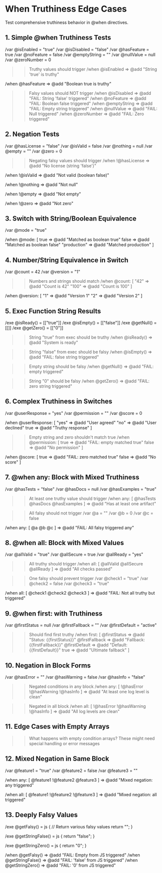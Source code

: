 # When Truthiness Edge Cases

Test comprehensive truthiness behavior in @when directives.

## 1. Simple @when Truthiness Tests

/var @isEnabled = "true"
/var @isDisabled = "false"
/var @hasFeature = true
/var @noFeature = false
/var @emptyString = ""
/var @nullValue = null
/var @zeroNumber = 0

>> Truthy values should trigger
/when @isEnabled => @add "String 'true' is truthy"

/when @hasFeature => @add "Boolean true is truthy"

>> Falsy values should NOT trigger
/when @isDisabled => @add "FAIL: String 'false' triggered"
/when @noFeature => @add "FAIL: Boolean false triggered"
/when @emptyString => @add "FAIL: Empty string triggered"
/when @nullValue => @add "FAIL: Null triggered"
/when @zeroNumber => @add "FAIL: Zero triggered"

## 2. Negation Tests

/var @hasLicense = "false"
/var @isValid = false
/var @nothing = null
/var @empty = ""
/var @zero = 0

>> Negating falsy values should trigger
/when !@hasLicense => @add "No license (string 'false')"

/when !@isValid => @add "Not valid (boolean false)"

/when !@nothing => @add "Not null"

/when !@empty => @add "Not empty"

/when !@zero => @add "Not zero"

## 3. Switch with String/Boolean Equivalence

/var @mode = "true"

/when @mode: [
true => @add "Matched as boolean true"
false => @add "Matched as boolean false"
  "production" => @add "Matched production"
]

## 4. Number/String Equivalence in Switch

/var @count = 42
/var @version = "1"

>> Numbers and strings should match
/when @count: [
  "42" => @add "Count is 42"
  "100" => @add "Count is 100"
]

/when @version: [
  "1" => @add "Version 1"
  "2" => @add "Version 2"
]

## 5. Exec Function String Results

/exe @isReady() = [["true"]]
/exe @isEmpty() = [["false"]]
/exe @getNull() = [[]]
/exe @getZero() = [["0"]]

>> String "true" from exec should be truthy
/when @isReady() => @add "System is ready"

>> String "false" from exec should be falsy
/when @isEmpty() => @add "FAIL: false string triggered"

>> Empty string should be falsy
/when @getNull() => @add "FAIL: empty triggered"

>> String "0" should be falsy
/when @getZero() => @add "FAIL: zero string triggered"

## 6. Complex Truthiness in Switches

/var @userResponse = "yes"
/var @permission = ""
/var @score = 0

/when @userResponse: [
  "yes" => @add "User agreed"
  "no" => @add "User declined"
true => @add "Truthy response"
]

>> Empty string and zero shouldn't match true
/when @permission: [
true => @add "FAIL: empty matched true"
false => @add "No permission"
]

/when @score: [
true => @add "FAIL: zero matched true"
false => @add "No score"
]

## 7. @when any: Block with Mixed Truthiness

/var @hasTests = "false"
/var @hasDocs = null
/var @hasExamples = "true"

>> At least one truthy value should trigger
/when any: [
  @hasTests
  @hasDocs
  @hasExamples
] => @add "Has at least one artifact"

>> All falsy should not trigger
/var @a = ""
/var @b = 0
/var @c = false

/when any: [
  @a
  @b
  @c
] => @add "FAIL: All falsy triggered any"

## 8. @when all: Block with Mixed Values

/var @allValid = "true"
/var @allSecure = true
/var @allReady = "yes"

>> All truthy should trigger
/when all: [
  @allValid
  @allSecure
  @allReady
] => @add "All checks passed"

>> One falsy should prevent trigger
/var @check1 = "true"
/var @check2 = false
/var @check3 = "true"

/when all: [
  @check1
  @check2
  @check3
] => @add "FAIL: Not all truthy but triggered"

## 9. @when first: with Truthiness

/var @firstStatus = null
/var @firstFallback = ""
/var @firstDefault = "active"

>> Should find first truthy
/when first: [
  @firstStatus => @add "Status: {{firstStatus}}"
  @firstFallback => @add "Fallback: {{firstFallback}}"
  @firstDefault => @add "Default: {{firstDefault}}"
true => @add "Ultimate fallback"
]

## 10. Negation in Block Forms

/var @hasError = ""
/var @hasWarning = false
/var @hasInfo = "false"

>> Negated conditions in any block
/when any: [
  !@hasError
  !@hasWarning
  !@hasInfo
] => @add "At least one log level is clean"

>> Negated in all block
/when all: [
  !@hasError
  !@hasWarning
  !@hasInfo
] => @add "All log levels are clean"

## 11. Edge Cases with Empty Arrays

>> What happens with empty condition arrays?
>> These might need special handling or error messages

## 12. Mixed Negation in Same Block

/var @feature1 = "true"
/var @feature2 = false
/var @feature3 = ""

/when any: [
  @feature1
  !@feature2
  @feature3
] => @add "Mixed negation: any triggered"

/when all: [
  @feature1
  !@feature2
  !@feature3
] => @add "Mixed negation: all triggered"

## 13. Deeply Falsy Values

/exe @getFalsy() = js {
  // Return various falsy values
return "";
}

/exe @getStringFalse() = js {
return "false";
}

/exe @getStringZero() = js {
return "0";
}

/when @getFalsy() => @add "FAIL: Empty from JS triggered"
/when @getStringFalse() => @add "FAIL: 'false' from JS triggered"
/when @getStringZero() => @add "FAIL: '0' from JS triggered"